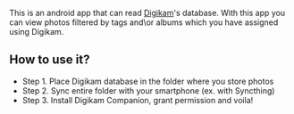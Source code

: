 This is an android app that can read [Digikam](https://www.digikam.org/)'s database. With this app you can view photos filtered by tags and\or albums which you have assigned using Digikam.

## How to use it?
* Step 1. Place Digikam database in the folder where you store photos
* Step 2. Sync entire folder with your smartphone (ex. with Syncthing)
* Step 3. Install Digikam Companion, grant permission and voila!
